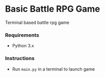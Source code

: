 # Basic Battle RPG Game
Terminal based battle rpg game

### Requirements
- Python 3.x

### Instructions
- Run `main.py` in a terminal to launch game
